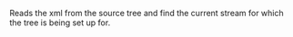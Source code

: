 Reads the xml from the source tree and find the current stream for which the tree is being set up for.